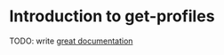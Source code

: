 # Introduction to get-profiles

TODO: write [great documentation](http://jacobian.org/writing/what-to-write/)
